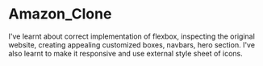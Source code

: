 # Amazon_Clone
I've learnt about correct implementation of flexbox, inspecting the original website, creating appealing customized boxes, navbars, hero section. I've also learnt to make it responsive and use external style sheet of icons. 
